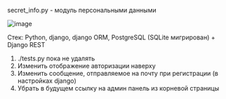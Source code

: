 secret_info.py - модуль персональными данными

![image](https://github.com/user-attachments/assets/51f26ec3-b343-47d3-9209-d0c0f8da30c4)

Стек: Python, django, django ORM, PostgreSQL (SQLite мигрирован) + Django REST

1) ./tests.py пока не удалять
2) Изменить отображение авторизации наверху
3) Изменить сообщение, отправляемое на почту при регистрации (в настройках django)
4) Убрать в будущем ссылку на админ панель из корневой страницы